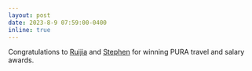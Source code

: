 ```yaml
---
layout: post
date: 2023-8-9 07:59:00-0400
inline: true
---
```


Congratulations to [Ruijia](https://ruijiacao.github.io/) and [Stephen](https://cgdct.moe/) for winning PURA travel and salary awards. 